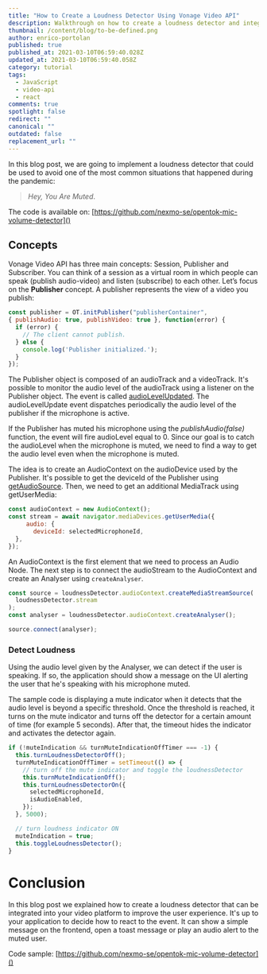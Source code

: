```yaml
---
title: "How to Create a Loudness Detector Using Vonage Video API"
description: Walkthrough on how to create a loudness detector and integrate it in your video platform.
thumbnail: /content/blog/to-be-defined.png
author: enrico-portolan
published: true
published_at: 2021-03-10T06:59:40.028Z
updated_at: 2021-03-10T06:59:40.058Z
category: tutorial
tags:
  - JavaScript
  - video-api
  - react
comments: true
spotlight: false
redirect: ""
canonical: ""
outdated: false
replacement_url: ""
---
```



In this blog post, we are going to implement a loudness detector that could be used to avoid 
one of the most common situations that happened during the pandemic: 

> *Hey, You Are Muted*.


The code is available on: [https://github.com/nexmo-se/opentok-mic-volume-detector]()

## Concepts

Vonage Video API has three main concepts: Session, Publisher and Subscriber. You can think of a session as a virtual room in which people can speak (publish audio-video) and listen (subscribe) to each other. Let’s focus on the **Publisher** concept. A publisher represents the view of a video you publish:

```javascript
const publisher = OT.initPublisher("publisherContainer", 
{ publishAudio: true, publishVideo: true }, function(error) {
  if (error) {
    // The client cannot publish.
  } else {
    console.log('Publisher initialized.');
  }
});
```

The Publisher object is composed of an audioTrack and a videoTrack. It's possible to monitor the audio level of the audioTrack using a listener on the Publisher object. The event is called [audioLevelUpdated](https://tokbox.com/developer/sdks/js/reference/Publisher.html#event:audioLevelUpdated). The audioLevelUpdate event dispatches periodically the audio level of the publisher if the microphone is active.

If the Publisher has muted his microphone using the *publishAudio(false)* function, the event will fire audioLevel equal to 0. Since our goal is to catch the audioLevel when the microphone is muted, we need to find a way to get the audio level even when the microphone is muted.

The idea is to create an AudioContext on the audioDevice used by the Publisher. It's possible to get the deviceId of the Publisher using [getAudioSource](https://tokbox.com/developer/sdks/js/reference/Publisher.html#getAudioSource). Then, we need to get an additional MediaTrack using getUserMedia:

```javascript
const audioContext = new AudioContext();
const stream = await navigator.mediaDevices.getUserMedia({
     audio: {
       deviceId: selectedMicrophoneId,
  },
});

```
An AudioContext is the first element that we need to process an Audio Node. The next step is to connect the audioStream to the AudioContext and create an Analyser using `createAnalyser`. 

```javascript
const source = loudnessDetector.audioContext.createMediaStreamSource(
  loudnessDetector.stream
);
const analyser = loudnessDetector.audioContext.createAnalyser();

source.connect(analyser);

```

### Detect Loudness

Using the audio level given by the Analyser, we can detect if the user is speaking. If so, the application should show a message on the UI alerting the user that he's speaking with his microphone muted. 

The sample code is displaying a mute indicator when it detects that the audio level is beyond a specific threshold. Once the threshold is reached, it turns on the mute indicator and turns off the detector for a certain amount of time (for example 5 seconds). After that, the timeout hides the indicator and activates the detector again.

```javascript 
if (!muteIndication && turnMuteIndicationOffTimer === -1) {
  this.turnLoudnessDetectorOff();
  turnMuteIndicationOffTimer = setTimeout(() => {
    // turn off the mute indicator and toggle the loudnessDetector
    this.turnMuteIndicationOff();
    this.turnLoudnessDetectorOn({
      selectedMicrophoneId,
      isAudioEnabled,
    });
  }, 5000);

  // turn loudness indicator ON
  muteIndication = true;
  this.toggleLoudnessDetector();
}
```



# Conclusion

In this blog post we explained how to create a loudness detector that can be integrated into your video platform to improve the user experience. It's up to your application to decide how to react to the event. It can show a simple message on the frontend, open a toast message or play an audio alert to the muted user.

Code sample: [https://github.com/nexmo-se/opentok-mic-volume-detector]()


